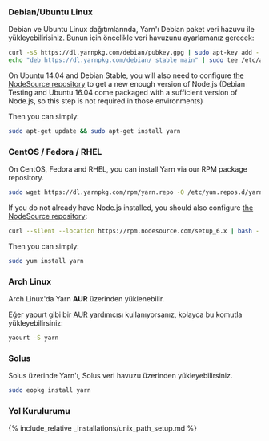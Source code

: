 ### Debian/Ubuntu Linux

Debian ve Ubuntu Linux dağıtımlarında, Yarn'ı Debian paket veri hazuvu ile yükleyebilirisiniz. Bunun için öncelikle veri havuzunu ayarlamanız gerecek:

```sh
curl -sS https://dl.yarnpkg.com/debian/pubkey.gpg | sudo apt-key add -
echo "deb https://dl.yarnpkg.com/debian/ stable main" | sudo tee /etc/apt/sources.list.d/yarn.list
```

On Ubuntu 14.04 and Debian Stable, you will also need to configure [the NodeSource repository](https://nodejs.org/en/download/package-manager/#debian-and-ubuntu-based-linux-distributions) to get a new enough version of Node.js (Debian Testing and Ubuntu 16.04 come packaged with a sufficient version of Node.js, so this step is not required in those environments)

Then you can simply:

```sh
sudo apt-get update && sudo apt-get install yarn
```

### CentOS / Fedora / RHEL

On CentOS, Fedora and RHEL, you can install Yarn via our RPM package repository.

```sh
sudo wget https://dl.yarnpkg.com/rpm/yarn.repo -O /etc/yum.repos.d/yarn.repo
```

If you do not already have Node.js installed, you should also configure [the NodeSource repository](https://nodejs.org/en/download/package-manager/#enterprise-linux-and-fedora):

```sh
curl --silent --location https://rpm.nodesource.com/setup_6.x | bash -
```

Then you can simply:

```sh
sudo yum install yarn
```

### Arch Linux

Arch Linux'da Yarn **AUR** üzerinden yüklenebilir.

Eğer yaourt gibi bir [AUR yardımcısı](https://wiki.archlinux.org/index.php/AUR_helpers) kullanıyorsanız, kolayca bu komutla yükleyebilirsiniz:

```sh
yaourt -S yarn
```

### Solus

Solus üzerinde Yarn'ı, Solus veri havuzu üzerinden yükleyebilirsiniz.

```sh
sudo eopkg install yarn
```

### Yol Kurulurumu

{% include_relative _installations/unix_path_setup.md %}